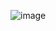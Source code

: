 ![image](https://github.com/shivanshNemaHotwax/training_assignment/assets/157474517/e8734cdd-c74e-47cb-be1b-7e87633253a3)
